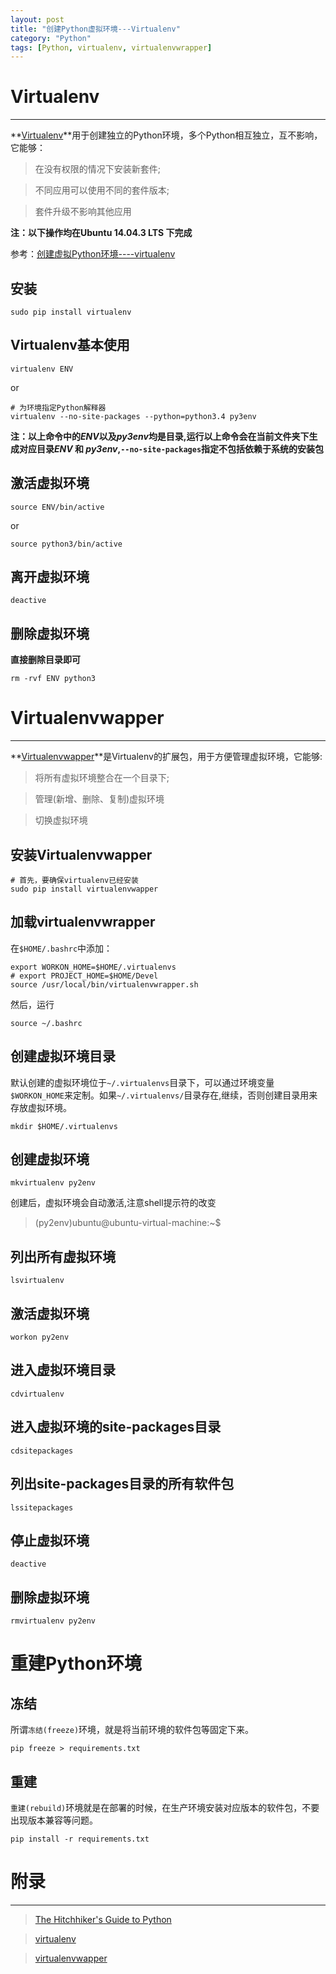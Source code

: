 ```yaml
---
layout: post
title: "创建Python虚拟环境---Virtualenv"
category: "Python"
tags: [Python, virtualenv, virtualenvwrapper]
---
```


# Virtualenv

---

**[Virtualenv][1]**用于创建独立的Python环境，多个Python相互独立，互不影响，它能够：

>  在没有权限的情况下安装新套件;

>  不同应用可以使用不同的套件版本;

>   套件升级不影响其他应用

[1]: https://virtualenv.pypa.io/en/latest/

**注：以下操作均在Ubuntu 14.04.3 LTS 下完成**

参考：[创建虚拟Python环境----virtualenv](http://lesliezhu.github.io/public/2014-11-11-virtualenv.html)

<!-- more -->

## 安装

	sudo pip install virtualenv

## Virtualenv基本使用

	virtualenv ENV

or
	
	# 为环境指定Python解释器
	virtualenv --no-site-packages --python=python3.4 py3env

**注：以上命令中的*ENV*以及*py3env*均是目录,运行以上命令会在当前文件夹下生成对应目录*ENV* 和 _py3env_,`--no-site-packages`指定不包括依赖于系统的安装包**

## 激活虚拟环境

	source ENV/bin/active

or
	
	source python3/bin/active

## 离开虚拟环境

	deactive

## 删除虚拟环境

**直接删除目录即可**

	rm -rvf ENV python3

# Virtualenvwapper

---

**[Virtualenvwapper][2]**是Virtualenv的扩展包，用于方便管理虚拟环境，它能够:

> 将所有虚拟环境整合在一个目录下;

> 管理(新增、删除、复制)虚拟环境

> 切换虚拟环境

[2]: http://virtualenvwrapper.readthedocs.org/en/latest/index.html

## 安装Virtualenvwapper

	# 首先，要确保virtualenv已经安装
	sudo pip install virtualenvwapper 

## 加载virtualenvwrapper

在`$HOME/.bashrc`中添加：

	export WORKON_HOME=$HOME/.virtualenvs
	# export PROJECT_HOME=$HOME/Devel
	source /usr/local/bin/virtualenvwrapper.sh 

然后，运行

	source ~/.bashrc

## 创建虚拟环境目录

默认创建的虚拟环境位于`~/.virtualenvs`目录下，可以通过环境变量`$WORKON_HOME`来定制。如果`~/.virtualenvs/`目录存在,继续，否则创建目录用来存放虚拟环境。

	mkdir $HOME/.virtualenvs

## 创建虚拟环境

	mkvirtualenv py2env

创建后，虚拟环境会自动激活,注意shell提示符的改变

> (py2env)ubuntu@ubuntu-virtual-machine:~$

## 列出所有虚拟环境

	lsvirtualenv 

## 激活虚拟环境

	workon py2env

## 进入虚拟环境目录

	cdvirtualenv

## 进入虚拟环境的site-packages目录

	cdsitepackages

## 列出site-packages目录的所有软件包

	lssitepackages

## 停止虚拟环境

	deactive

## 删除虚拟环境

	rmvirtualenv py2env

# 重建Python环境

## 冻结

所谓`冻结(freeze)`环境，就是将当前环境的软件包等固定下来。

	pip freeze > requirements.txt

## 重建

`重建(rebuild)`环境就是在部署的时候，在生产环境安装对应版本的软件包，不要出现版本兼容等问题。

	pip install -r requirements.txt


# 附录

---

> [The Hitchhiker's Guide to Python](http://docs.python-guide.org/en/latest/dev/virtualenvs/)

> [virtualenv](https://virtualenv.pypa.io/en/latest/)

> [virtualenvwapper](http://virtualenvwrapper.readthedocs.org/en/latest/index.html)

